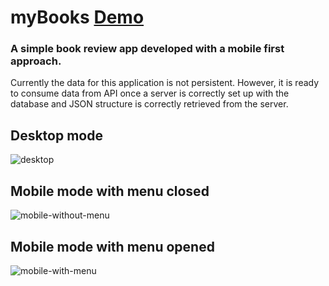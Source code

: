 # myBooks [Demo](http://mybooks.surge.sh)
### A simple book review app developed with a mobile first approach.

Currently the data for this application is not persistent. However, it is ready to consume data from API once a server is correctly set up with the database and JSON structure is correctly retrieved from the server.

## Desktop mode
![desktop](http://i.imgur.com/jFmrMfc.png)

## Mobile mode with menu closed
![mobile-without-menu](http://i.imgur.com/LO0CGGs.png)

## Mobile mode with menu opened
![mobile-with-menu](http://i.imgur.com/umXJ4z3.png)
